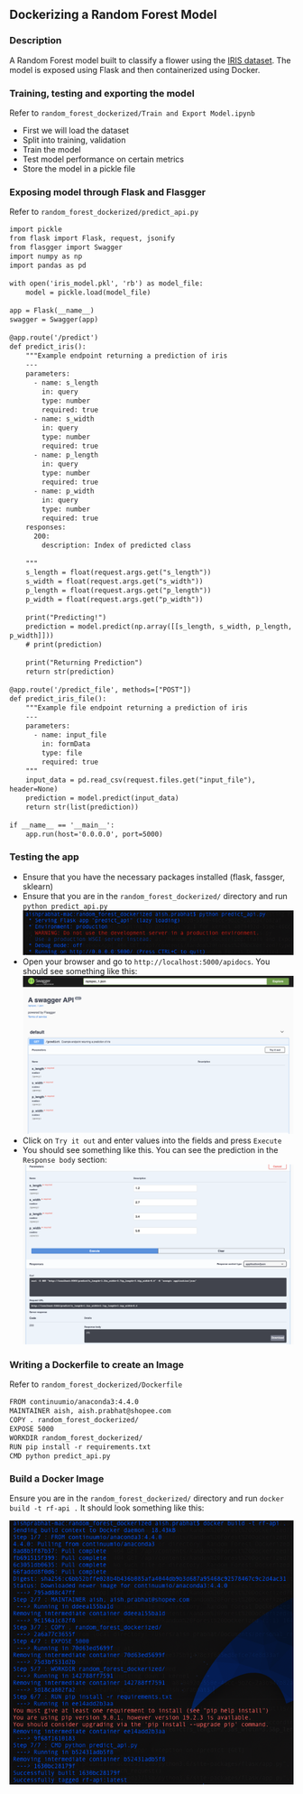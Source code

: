 ## Dockerizing a Random Forest Model

### Description
A Random Forest model built to classify a flower using the [IRIS dataset](https://archive.ics.uci.edu/ml/datasets/iris). The model is exposed using Flask and then containerized using Docker.  

### Training, testing and exporting the model
Refer to `random_forest_dockerized/Train and Export Model.ipynb`

- First we will load the dataset
- Split into training, validation 
- Train the model
- Test model performance on certain metrics
- Store the model in a pickle file


### Exposing model through Flask and Flasgger

Refer to `random_forest_dockerized/predict_api.py`

```
import pickle
from flask import Flask, request, jsonify
from flasgger import Swagger
import numpy as np
import pandas as pd

with open('iris_model.pkl', 'rb') as model_file:
    model = pickle.load(model_file)

app = Flask(__name__)
swagger = Swagger(app)

@app.route('/predict')
def predict_iris():
    """Example endpoint returning a prediction of iris
    ---
    parameters:
      - name: s_length
        in: query
        type: number
        required: true
      - name: s_width
        in: query
        type: number
        required: true
      - name: p_length
        in: query
        type: number
        required: true
      - name: p_width
        in: query
        type: number
        required: true
    responses:
      200:
        description: Index of predicted class 

    """
    s_length = float(request.args.get("s_length"))
    s_width = float(request.args.get("s_width"))
    p_length = float(request.args.get("p_length"))
    p_width = float(request.args.get("p_width"))
    
    print("Predicting!")
    prediction = model.predict(np.array([[s_length, s_width, p_length, p_width]]))
    # print(prediction)

    print("Returning Prediction")
    return str(prediction)

@app.route('/predict_file', methods=["POST"])
def predict_iris_file():
    """Example file endpoint returning a prediction of iris
    ---
    parameters:
      - name: input_file
        in: formData
        type: file
        required: true
    """
    input_data = pd.read_csv(request.files.get("input_file"), header=None)
    prediction = model.predict(input_data)
    return str(list(prediction))

if __name__ == '__main__':
    app.run(host='0.0.0.0', port=5000)
```
    
### Testing the app

- Ensure that you have the necessary packages installed (flask, fassger, sklearn)
- Ensure that you are in the `random_forest_dockerized/` directory and run `python predict_api.py`
 ![](readme_images/run.png)
- Open your browser and go to `http://localhost:5000/apidocs`. You should see something like this:
 ![](readme_images/run2.png)
- Click on `Try it out` and enter values into the fields and press `Execute`
- You should see something like this. You can see the prediction in the `Response body` section:
 ![](readme_images/run3.png)


### Writing a Dockerfile to create an Image

Refer to `random_forest_dockerized/Dockerfile`

```
FROM continuumio/anaconda3:4.4.0
MAINTAINER aish, aish.prabhat@shopee.com
COPY . random_forest_dockerized/
EXPOSE 5000
WORKDIR random_forest_dockerized/
RUN pip install -r requirements.txt
CMD python predict_api.py
```

### Build a Docker Image
Ensure you are in the `random_forest_dockerized/` directory and run `docker build -t rf-api .`
It should look something like this:

![](readme_images/build.png)


    
    
    
    
    
    
    
    
